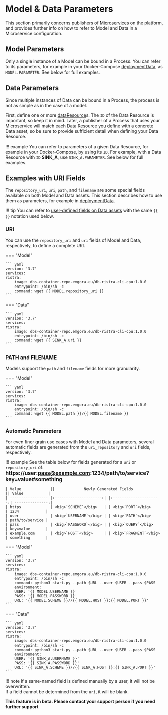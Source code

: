 # Model & Data Parameters

This section primarily concerns publishers of [Microservices](/attributes/microservice) on the
platform, and provides further info on how to refer to Model and Data in a Microservice configuration.

## Model Parameters

Only a single instance of a Model can be bound in a Process. You can refer to its parameters,
for example in your Docker-Compose [deploymentData](/attributes/microservice/#deployment-data), as
`MODEL.PARAMETER`. See below for full examples.

## Data Parameters

Since multiple instances of Data can be bound in a Process, the process is not as simple as in the
case of a model.

First, define one or more [dataResource](/attributes/microservice/#data-resource)s. The `ID` of the Data
Resource is important, so keep it in mind. Later, a publisher of a Process that uses your Microservice
will match each Data Resource you define with a concrete Data asset, so be sure to provide sufficient detail
when defining your Data Resource.

!!! example
    You can refer to parameters of a given Data Resource, for example in your Docker-Compose, by using
    its `ID`. For example, with a Data Resource with `ID` **SINK_A**, use `SINK_A.PARAMETER`.
    See below for full examples.

## Examples with URI Fields

The `repository_uri`, `uri`, `path`, and `filename` are some special fields available on
both Model and Data assets. This section describes how to use them as parameters, for
example in [deploymentData](/attributes/microservice/#deployment-data).

!!! tip
    You can refer to [user-defined fields on Data assets](/attributes/data/#aux-info)
    with the same `{{ }}` notation used below.

### URI

You can use the `repository_uri` and `uri` fields of Model and Data, respectively,
to define a complete URI.

=== "Model"

    ``` yaml     
    version: '3.7'
    services:
    ristra:
        image: dbs-container-repo.emgora.eu/db-ristra-cli-cpu:1.0.0
        entrypoint: /bin/sh -c
        command: wget {{ MODEL.repository_uri }}
    ```

=== "Data"

    ``` yaml     
    version: '3.7'
    services:
    ristra:
        image: dbs-container-repo.emgora.eu/db-ristra-cli-cpu:1.0.0
        entrypoint: /bin/sh -c
        command: wget {{ SINK_A.uri }}
    ```
### PATH and FILENAME

Models support the `path` and `filename` fields for more granularity.

=== "Model"

    ``` yaml     
    version: '3.7'
    services:
    ristra:
        image: dbs-container-repo.emgora.eu/db-ristra-cli-cpu:1.0.0
        entrypoint: /bin/sh -c
        command: wget {{ MODEL.path }}/{{ MODEL.filename }}
    ```


### Automatic Parameters

For even finer grain use cases with Model and Data parameters, several automatic fields are
generated from the `uri_repository` and `uri` fields, respectively.

!!! example
    See the table below for fields generated for a `uri` or `repository_uri` of:<br>
    <big>**https://user:pass@example.com:1234/path/to/service?key=value#something**</big> 

    | Value             ||             Newly Generated Fields            || Value           |
    | ----------------- |:---------------------:| |:---------------------:| ---------------:|
    | https             | <big>`SCHEME`</big>   | | <big>`PORT`</big>     | 1234            |
    | user              | <big>`USERNAME`</big> | | <big>`PATH`</big>     | path/to/service |
    | pass              | <big>`PASSWORD`</big> | | <big>`QUERY`</big>    | key=value       |
    | example.com       | <big>`HOST`</big>     | | <big>`FRAGMENT`</big> | something       |

=== "Model"

    ``` yaml     
    version: '3.7'
    services:
    ristra:
        image: dbs-container-repo.emgora.eu/db-ristra-cli-cpu:1.0.0
        entrypoint: /bin/sh -c
        command: python3 start.py --path $URL --user $USER --pass $PASS
        environment:
        USER: '{{ MODEL.USERNAME }}'
        PASS: '{{ MODEL.PASSWORD }}'
        URL: '{{ MODEL.SCHEME }}//{{ MODEL.HOST }}:{{ MODEL.PORT }}'
    ```

=== "Data"

    ``` yaml     
    version: '3.7'
    services:
    ristra:
        image: dbs-container-repo.emgora.eu/db-ristra-cli-cpu:1.0.0
        entrypoint: /bin/sh -c
        command: python3 start.py --path $URL --user $USER --pass $PASS
        environment:
        USER: '{{ SINK_A.USERNAME }}'
        PASS: '{{ SINK_A.PASSWORD }}'
        URL: '{{ SINK_A.SCHEME }}//{{ SINK_A.HOST }}:{{ SINK_A.PORT }}'
    ```

!!! note
    If a same-named field is defined manually by a user, it will not be overwritten.<br>
    If a field cannot be determined from the `uri`, it will be blank.

**This feature is in beta. Please contact your support**
**person if you need further support**